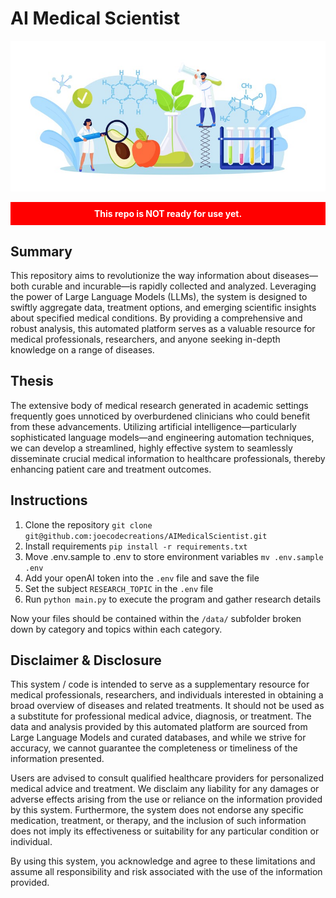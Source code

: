 # AI Medical Scientist
![Image description](src/images/header.jpg)

<div style="color:white; background:red; padding:10px; text-align:center; font-weight:bold;">
  This repo is NOT ready for use yet.
</div>

## Summary

This repository aims to revolutionize the way information about diseases—both curable and incurable—is rapidly collected and analyzed. Leveraging the power of Large Language Models (LLMs), the system is designed to swiftly aggregate data, treatment options, and emerging scientific insights about specified medical conditions. By providing a comprehensive and robust analysis, this automated platform serves as a valuable resource for medical professionals, researchers, and anyone seeking in-depth knowledge on a range of diseases.

## Thesis

The extensive body of medical research generated in academic settings frequently goes unnoticed by overburdened clinicians who could benefit from these advancements. Utilizing artificial intelligence—particularly sophisticated language models—and engineering automation techniques, we can develop a streamlined, highly effective system to seamlessly disseminate crucial medical information to healthcare professionals, thereby enhancing patient care and treatment outcomes.

## Instructions

1. Clone the repository `git clone git@github.com:joecodecreations/AIMedicalScientist.git`
2. Install requirements `pip install -r requirements.txt`
3. Move .env.sample to .env to store environment variables `mv .env.sample .env`
4. Add your openAI token into the `.env` file and save the file
5. Set the subject `RESEARCH_TOPIC` in the `.env` file
6. Run `python main.py` to execute the program and gather research details

Now your files should be contained within the `/data/` subfolder broken down by category and topics within each category.




## Disclaimer & Disclosure

This system / code is intended to serve as a supplementary resource for medical professionals, researchers, and individuals interested in obtaining a broad overview of diseases and related treatments. It should not be used as a substitute for professional medical advice, diagnosis, or treatment. The data and analysis provided by this automated platform are sourced from Large Language Models and curated databases, and while we strive for accuracy, we cannot guarantee the completeness or timeliness of the information presented.

Users are advised to consult qualified healthcare providers for personalized medical advice and treatment. We disclaim any liability for any damages or adverse effects arising from the use or reliance on the information provided by this system. Furthermore, the system does not endorse any specific medication, treatment, or therapy, and the inclusion of such information does not imply its effectiveness or suitability for any particular condition or individual.

By using this system, you acknowledge and agree to these limitations and assume all responsibility and risk associated with the use of the information provided.